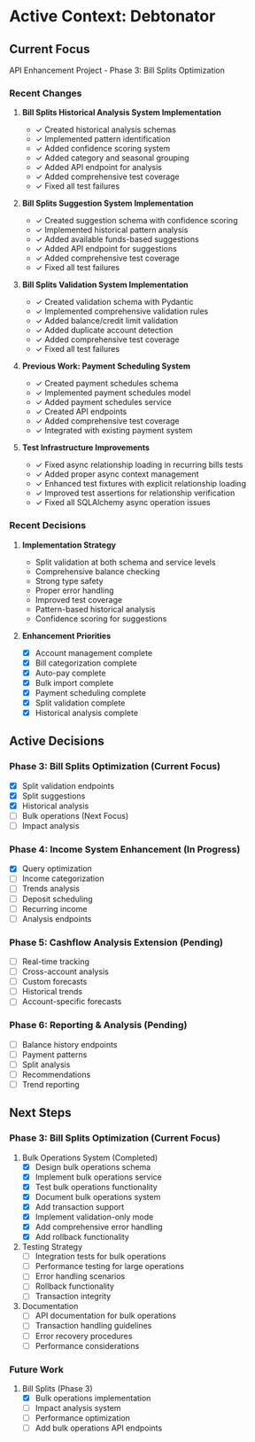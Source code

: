 # Active Context: Debtonator

## Current Focus
API Enhancement Project - Phase 3: Bill Splits Optimization

### Recent Changes
1. **Bill Splits Historical Analysis System Implementation**
   - ✓ Created historical analysis schemas
   - ✓ Implemented pattern identification
   - ✓ Added confidence scoring system
   - ✓ Added category and seasonal grouping
   - ✓ Added API endpoint for analysis
   - ✓ Added comprehensive test coverage
   - ✓ Fixed all test failures

2. **Bill Splits Suggestion System Implementation**
   - ✓ Created suggestion schema with confidence scoring
   - ✓ Implemented historical pattern analysis
   - ✓ Added available funds-based suggestions
   - ✓ Added API endpoint for suggestions
   - ✓ Added comprehensive test coverage
   - ✓ Fixed all test failures

3. **Bill Splits Validation System Implementation**
   - ✓ Created validation schema with Pydantic
   - ✓ Implemented comprehensive validation rules
   - ✓ Added balance/credit limit validation
   - ✓ Added duplicate account detection
   - ✓ Added comprehensive test coverage
   - ✓ Fixed all test failures

4. **Previous Work: Payment Scheduling System**
   - ✓ Created payment schedules schema
   - ✓ Implemented payment schedules model
   - ✓ Added payment schedules service
   - ✓ Created API endpoints
   - ✓ Added comprehensive test coverage
   - ✓ Integrated with existing payment system

5. **Test Infrastructure Improvements**
   - ✓ Fixed async relationship loading in recurring bills tests
   - ✓ Added proper async context management
   - ✓ Enhanced test fixtures with explicit relationship loading
   - ✓ Improved test assertions for relationship verification
   - ✓ Fixed all SQLAlchemy async operation issues

### Recent Decisions
1. **Implementation Strategy**
   - Split validation at both schema and service levels
   - Comprehensive balance checking
   - Strong type safety
   - Proper error handling
   - Improved test coverage
   - Pattern-based historical analysis
   - Confidence scoring for suggestions

2. **Enhancement Priorities**
   - [x] Account management complete
   - [x] Bill categorization complete
   - [x] Auto-pay complete
   - [x] Bulk import complete
   - [x] Payment scheduling complete
   - [x] Split validation complete
   - [x] Historical analysis complete

## Active Decisions

### Phase 3: Bill Splits Optimization (Current Focus)
- [x] Split validation endpoints
- [x] Split suggestions
- [x] Historical analysis
- [ ] Bulk operations (Next Focus)
- [ ] Impact analysis

### Phase 4: Income System Enhancement (In Progress)
- [x] Query optimization
- [ ] Income categorization
- [ ] Trends analysis
- [ ] Deposit scheduling
- [ ] Recurring income
- [ ] Analysis endpoints

### Phase 5: Cashflow Analysis Extension (Pending)
- [ ] Real-time tracking
- [ ] Cross-account analysis
- [ ] Custom forecasts
- [ ] Historical trends
- [ ] Account-specific forecasts

### Phase 6: Reporting & Analysis (Pending)
- [ ] Balance history endpoints
- [ ] Payment patterns
- [ ] Split analysis
- [ ] Recommendations
- [ ] Trend reporting

## Next Steps

### Phase 3: Bill Splits Optimization (Current Focus)
1. Bulk Operations System (Completed)
   - [x] Design bulk operations schema
   - [x] Implement bulk operations service
   - [x] Test bulk operations functionality
   - [x] Document bulk operations system
   - [x] Add transaction support
   - [x] Implement validation-only mode
   - [x] Add comprehensive error handling
   - [x] Add rollback functionality

2. Testing Strategy
   - [ ] Integration tests for bulk operations
   - [ ] Performance testing for large operations
   - [ ] Error handling scenarios
   - [ ] Rollback functionality
   - [ ] Transaction integrity

3. Documentation
   - [ ] API documentation for bulk operations
   - [ ] Transaction handling guidelines
   - [ ] Error recovery procedures
   - [ ] Performance considerations

### Future Work
1. Bill Splits (Phase 3)
   - [x] Bulk operations implementation
   - [ ] Impact analysis system
   - [ ] Performance optimization
   - [ ] Add bulk operations API endpoints
